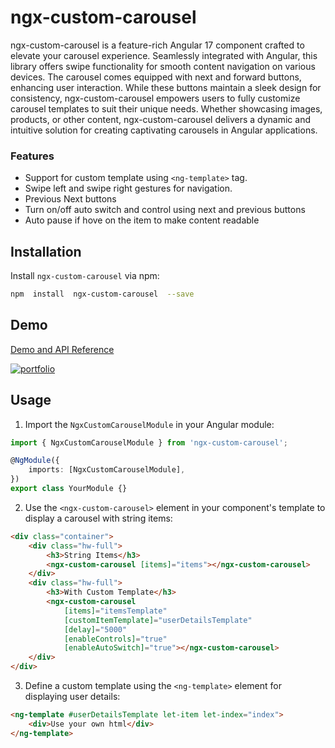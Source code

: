# ngx-custom-carousel

ngx-custom-carousel is a feature-rich Angular 17 component crafted to elevate your carousel experience. Seamlessly integrated with Angular, this library offers swipe functionality for smooth content navigation on various devices. The carousel comes equipped with next and forward buttons, enhancing user interaction. While these buttons maintain a sleek design for consistency, ngx-custom-carousel empowers users to fully customize carousel templates to suit their unique needs. Whether showcasing images, products, or other content, ngx-custom-carousel delivers a dynamic and intuitive solution for creating captivating carousels in Angular applications.

### Features

-   Support for custom template using `<ng-template>` tag.
-   Swipe left and swipe right gestures for navigation.
-   Previous Next buttons
-   Turn on/off auto switch and control using next and previous buttons
-   Auto pause if hove on the item to make content readable

## Installation

Install `ngx-custom-carousel` via npm:

```bash
npm  install  ngx-custom-carousel  --save
```

## Demo

[Demo and API Reference](https://devendramilmile121.github.io/ngx-custom-carousel/)

[![portfolio](https://camo.githubusercontent.com/d0564aee63e39899cbe989b7cb3316dce83277e87ca6f5f68f09aa7fdabbe214/68747470733a2f2f692e696d6775722e636f6d2f767232614267412e706e67)](https://stackblitz.com/edit/stackblitz-starters-jr9c9d?file=src%2Fmain.ts)

## Usage

1. Import the `NgxCustomCarouselModule` in your Angular module:

```typescript
import { NgxCustomCarouselModule } from 'ngx-custom-carousel';

@NgModule({
    imports: [NgxCustomCarouselModule],
})
export class YourModule {}
```

2. Use the `<ngx-custom-carousel>` element in your component's template to display a carousel with string items:

```html
<div class="container">
    <div class="hw-full">
        <h3>String Items</h3>
        <ngx-custom-carousel [items]="items"></ngx-custom-carousel>
    </div>
    <div class="hw-full">
        <h3>With Custom Template</h3>
        <ngx-custom-carousel
            [items]="itemsTemplate"
            [customItemTemplate]="userDetailsTemplate"
            [delay]="5000"
            [enableControls]="true"
            [enableAutoSwitch]="true"></ngx-custom-carousel>
    </div>
</div>
```

3. Define a custom template using the `<ng-template>` element for displaying user details:

```html
<ng-template #userDetailsTemplate let-item let-index="index">
    <div>Use your own html</div>
</ng-template>
```
